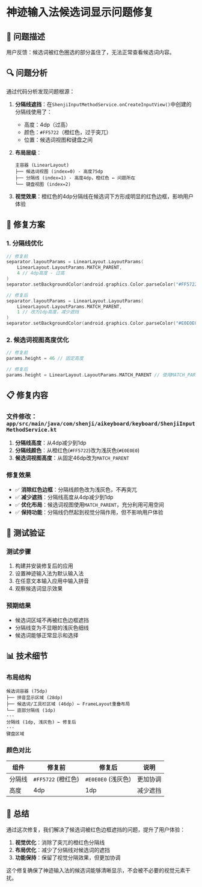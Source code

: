 # 神迹输入法候选词显示问题修复

## 🎯 问题描述

用户反馈：候选词被红色圈选的部分盖住了，无法正常查看候选词内容。

## 🔍 问题分析

通过代码分析发现问题根源：

1. **分隔线遮挡**：在`ShenjiInputMethodService.onCreateInputView()`中创建的分隔线使用了：
   - 高度：4dp（过高）
   - 颜色：`#FF5722`（橙红色，过于突兀）
   - 位置：候选词视图和键盘之间

2. **布局层级**：
   ```
   主容器 (LinearLayout)
   ├── 候选词视图 (index=0) - 高度75dp
   ├── 分隔线 (index=1) - 高度4dp，橙红色 ← 问题所在
   └── 键盘视图 (index=2)
   ```

3. **视觉效果**：橙红色的4dp分隔线在候选词下方形成明显的红色边框，影响用户体验

## 🔧 修复方案

### 1. 分隔线优化
```kotlin
// 修复前
separator.layoutParams = LinearLayout.LayoutParams(
    LinearLayout.LayoutParams.MATCH_PARENT,
    4 // 4dp高度 - 过高
)
separator.setBackgroundColor(android.graphics.Color.parseColor("#FF5722")) // 橙色 - 过于突兀

// 修复后
separator.layoutParams = LinearLayout.LayoutParams(
    LinearLayout.LayoutParams.MATCH_PARENT,
    1 // 改为1dp高度，减少遮挡
)
separator.setBackgroundColor(android.graphics.Color.parseColor("#E0E0E0")) // 改为浅灰色，不那么突兀
```

### 2. 候选词视图高度优化
```kotlin
// 修复前
params.height = 46 // 固定高度

// 修复后
params.height = LinearLayout.LayoutParams.MATCH_PARENT // 使用MATCH_PARENT填满可用空间
```

## 📋 修复内容

### 文件修改：`app/src/main/java/com/shenji/aikeyboard/keyboard/ShenjiInputMethodService.kt`

1. **分隔线高度**：从4dp减少到1dp
2. **分隔线颜色**：从橙红色(`#FF5722`)改为浅灰色(`#E0E0E0`)
3. **候选词视图高度**：从固定46dp改为`MATCH_PARENT`

### 修复效果

- ✅ **消除红色边框**：分隔线颜色改为浅灰色，不再突兀
- ✅ **减少遮挡**：分隔线高度从4dp减少到1dp
- ✅ **优化布局**：候选词视图使用`MATCH_PARENT`，充分利用可用空间
- ✅ **保持功能**：分隔线仍然起到视觉分隔作用，但不影响用户体验

## 🧪 测试验证

### 测试步骤
1. 构建并安装修复后的应用
2. 设置神迹输入法为默认输入法
3. 在任意文本输入应用中输入拼音
4. 观察候选词显示效果

### 预期结果
- 候选词区域不再被红色边框遮挡
- 分隔线变为不显眼的浅灰色细线
- 候选词能够正常显示和选择

## 📊 技术细节

### 布局结构
```
候选词容器 (75dp)
├── 拼音显示区域 (28dp)
├── 候选词/工具栏区域 (46dp) ← FrameLayout重叠布局
└── 底部分隔线 (1dp)
---
分隔线 (1dp, 浅灰色) ← 修复后
---
键盘区域
```

### 颜色对比
| 组件 | 修复前 | 修复后 | 说明 |
|------|--------|--------|------|
| 分隔线 | `#FF5722` (橙红色) | `#E0E0E0` (浅灰色) | 更加协调 |
| 高度 | 4dp | 1dp | 减少遮挡 |

## 🎯 总结

通过这次修复，我们解决了候选词被红色边框遮挡的问题，提升了用户体验：

1. **视觉优化**：消除了突兀的橙红色分隔线
2. **布局优化**：减少了分隔线对候选词的遮挡
3. **功能保持**：保留了视觉分隔效果，但更加协调

这个修复确保了神迹输入法的候选词能够清晰显示，不会被不必要的视觉元素干扰。 